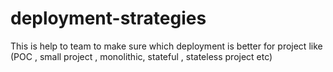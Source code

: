 # deployment-strategies
This is help to team to make sure which deployment is better for project like (POC , small project , monolithic, stateful , stateless project etc)
